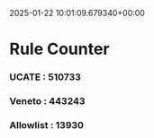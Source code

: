 2025-01-22 10:01:09.679340+00:00
# Rule Counter 
 ### UCATE : 510733

 ### Veneto : 443243

 ### Allowlist : 13930